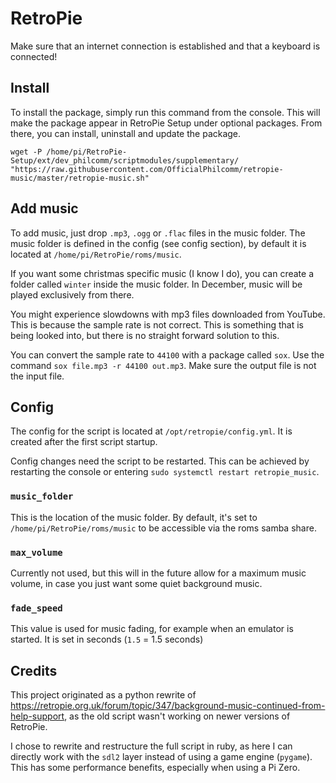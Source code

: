 # RetroPie

Make sure that an internet connection is established and that a keyboard is connected!

## Install

To install the package, simply run this command from the console. This will make the package appear in RetroPie Setup under optional packages. From there, you can install, uninstall and update the package.

```
wget -P /home/pi/RetroPie-Setup/ext/dev_philcomm/scriptmodules/supplementary/ "https://raw.githubusercontent.com/OfficialPhilcomm/retropie-music/master/retropie-music.sh"
```

## Add music

To add music, just drop `.mp3`, `.ogg` or `.flac` files in the music folder. The music folder is defined in the config (see config section), by default it is located at `/home/pi/RetroPie/roms/music`.

If you want some christmas specific music (I know I do), you can create a folder called `winter` inside the music folder. In December, music will be played exclusively from there.

You might experience slowdowns with mp3 files downloaded from YouTube. This is because the sample rate is not correct. This is something that is being looked into, but there is no straight forward solution to this.

You can convert the sample rate to `44100` with a package called `sox`. Use the command `sox file.mp3 -r 44100 out.mp3`. Make sure the output file is not the input file.

## Config

The config for the script is located at `/opt/retropie/config.yml`. It is created after the first script startup.

Config changes need the script to be restarted. This can be achieved by restarting the console or entering `sudo systemctl restart retropie_music`.

### `music_folder`
This is the location of the music folder. By default, it's set to `/home/pi/RetroPie/roms/music` to be accessible via the roms samba share.

### `max_volume`
Currently not used, but this will in the future allow for a maximum music volume, in case you just want some quiet background music.

### `fade_speed`
This value is used for music fading, for example when an emulator is started. It is set in seconds (`1.5` = 1.5 seconds)

## Credits
This project originated as a python rewrite of https://retropie.org.uk/forum/topic/347/background-music-continued-from-help-support, as the old script wasn't working on newer versions of RetroPie.

I chose to rewrite and restructure the full script in ruby, as here I can directly work with the `sdl2` layer instead of using a game engine (`pygame`). This has some performance benefits, especially when using a Pi Zero.
